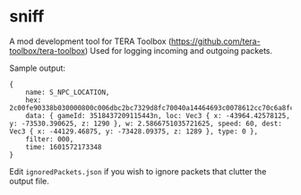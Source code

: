 # sniff
A mod development tool for TERA Toolbox (https://github.com/tera-toolbox/tera-toolbox)
Used for logging incoming and outgoing packets.

Sample output:

    {
	    name: S_NPC_LOCATION,
		hex: 2c00fe90338b030000800c006dbc2bc7329d8fc70040a14464693c0078612cc70c6a8fc70020a14400000000,
		data: { gameId: 3518437209115443n, loc: Vec3 { x: -43964.42578125, y: -73530.390625, z: 1290 }, w: 2.5866751035721625, speed: 60, dest: Vec3 { x: -44129.46875, y: -73428.09375, z: 1289 }, type: 0 },
		filter: 000,
		time: 1601572173348
	}

 Edit `ignoredPackets.json` if you wish to ignore packets that clutter the output file.